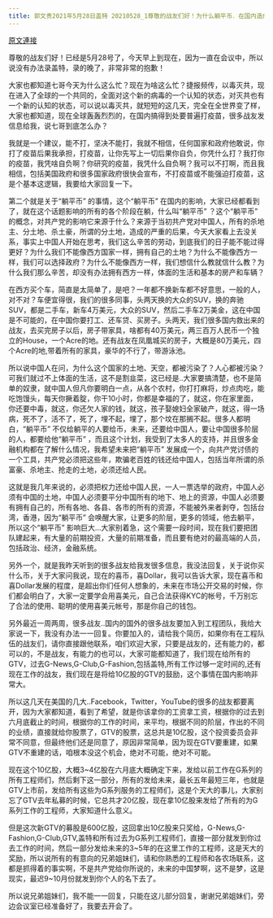 ```yaml
---
title: 郭文贵2021年5月28日盖特 20210528_1尊敬的战友们好！为什么躺平币．在国内造成这么大的影响？在这里公开回复很多战友．要求加入关于．G系列的将获得新GTV股票奖励的一些细节！
---
```


[原文連接](https://gnews.org/ThreadView/53480935)

尊敬的战友们好！已经是5月28号了，今天早上到现在，因为一直在会议中，所以说没有办法录盖特，录的晚了，非常非常的抱歉！


大家也都知道七哥今天为什么这么忙？现在为啥这么忙？捷报频传，以毒灭共，现在进入了全球的一个共同的，全面对这个新的病毒的一个认知的状态，对灭共也有一个新的认知的状态，可以说以毒灭共，就短短的这几天，完全在全世界变了样，大家也都知道，现在全球轰轰烈烈的，在国内搞得到处要普遍打疫苗，很多战友发信息给我，说七哥到底怎么办？


我就是一个建议，能不打，坚决不能打，我就不相信，任何国家和政府他敢说，你打了疫苗后果我承担，打疫苗，让你先写上一切后果你自负，你凭什么打？我打你的疫苗，我凭啥自负啊？你研究的疫苗，我凭什么自负啊？我可以不打啊，而且我相信，包括美国政府和很多国家政府很快会宣布，不打疫苗或不能强迫打疫苗，这是个基本这逻辑，我要给大家回复一下。


第二个就是关于“躺平币” 的事情，这个“躺平币” 在国内的影响，大家已经都看到了，就在这个话题影响的所有的各个阶段在躺，什么叫“躺平币” ？这个“躺平币” 的概念，对共产党的影响它来源于什么？来源于当初共产党对中国人，所有的杀地主、分土地、杀土豪，所谓的分土地，造成的严重的后果，今天大家看上去没关系，事实上中国人开始在思考，我们这么辛苦的劳动，到底我们的日子能不能过得更好？为什么我们不能像西方国家一样，拥有自己的土地？为什么不能像西方一样，我们可以选择政府？为什么不能像西方一样，我们想信什么教就信什么教？为什么我们那么辛苦，却没有办法拥有西方一样，体面的生活和基本的房产和车辆？


在西方买个车，简直是太简单了，是吧？一年都不换新车都不好意思，一般的人，对不对？车便宜得很，我们的很多同事，头两天换的大众的SUV，换的奔驰SUV，都是二手车，新车4万美元，大众的SUV，然后二手车2万美金，这在中国是不可能的，在中国你要打工、还车贷、买房子。头两天，我们很多国内救出来的战友，去买完房子以后，房子带家具，啥都有40万美元，两三百万人民币一个独立的House，一个Acre的地。还有战友在凤凰城买的房子，大概是80万美元，四个Acre的地,带着所有的家具，豪华的不行了，带游泳池。


所以说中国人在问，为什么这个国家的土地、天空，都被污染了？人心都被污染？可我们就过不上体面的生活，这不是割韭菜，这已经是..大家要搞清楚，也不是简单的奴隶，就中国人但凡你要明白一点，从各个农村，你打打麻将，炒点肉吃，能吃饱馒头，每天你撅着腚，你干10小时，你都是幸福的了，就这，你在家里面，你还要中毒，就这，你还欠人家的钱，就这，孩子娶媳妇全家破产，就这，得一场病，死不了，活不了，死了，埋不起，埋了，那个坟在那搁不起。很多人都明白，“躺平币” 不仅给躺平的人要给币，未来，还要给中国人，要让中国很多阶层的人，都要给他“躺平币” ，而且这个计划，我受到了太多人的支持，并且很多金融机构都在了解什么情况，我希望未来把“躺平币” 发展成一个，向共产党讨债的一个工具，共产党必须把这些年，欺骗老百姓的钱还给中国人，包括当年所谓的杀富豪、杀地主、抢走的土地，必须还给人民。


这就是我几年来说的，必须把权力还给中国人民，一人一票选举的政府，中国人必须有中国的土地，中国人必须要平分中国所有的地下、地上的资源，中国人必须要有拥有自己的，所有各地、各县、各市的所有的资源，不能被外来者剥夺，包括台湾，香港，因为“躺平币” 会唤醒大家，让更多的阶层，更多的领域，他去躺平，所以这个“躺平币” 影响巨大…大家别着急，这个需要一段时间，现在我们要把团队建起来，有大量的前期投资，大量的前期准备，而且要有绝对的最高端的人员，包括政治、经济，金融系统。


另外一个，就是我昨天听到的很多战友给我发很多信息，我没法回复，关于说你买什么币，关于大家问我说，现在的喜币，喜Dollar，我可以告诉大家，现在喜币和喜Dollar发展的程度，是超出你们任何人想象的，未来在市场公开交易的时候，你们都会明白了，大家一定要学会用喜美元，自己合法获得KYC的帐号，千万别忘了合法的使用、聪明的使用喜美元帐号，那是你自己的钱包。


另外最近一周两周，很多战友..国内的国外的很多战友要加入到工程团队，我给大家说一下，我没有办法一一回复。你要加入的，请给我个简历，如果你有在工程队伍的战友们，请你直接跟他联系，咱们欢迎大家，只要是战友的，还有能力的，都可以的，不是战友，有能力的也可以，大家可能都知道了，我们现在给所有的GTV，过去G-News,G-Club,G-Fashion,包括盖特,所有工作过够一定时间的,还有现在工作的战友，我们现在是将给10亿股的GTV的鼓励，这个事情在国内影响非常大。


所以这几天在美国的几大..Facebook，Twitter，YouTube的很多的战友都要离开，因为大家都知道，看到了希望，就是你该拿你的工资拿工资，根据你的过去到六月底截止的时间，根据你的工作的时间，来平均，根据不同的阶层，作出的不同的业绩，直接就给你股票了，GTV的股票，这总共是10亿股，这个投资委员会非常不同意，但最终他们还是同意了，原因非常简单，因为现在GTV要重建，如果GTV不重建的话，咱根本没这个机会，绝对不可能，绝对不可能。


现在这个10亿股，大概3~4亿股在六月底大概确定下来，发给以前工作在G系列的所有工程师们，然后剩下这一部分，所有的发给未来，最长五年最短三年，也就是GTV上市前，发给所有这些为G系列服务的工程师们，这是个天大的事儿，大家别忘了GTV去年私募的时候，它总共才20亿股，现在拿10亿股来发给了所有的为G系列工作的工程师，大家知道什么意义。


但是这次新GTV的募股是600亿股，这回拿出10亿股来只奖给，G-News,G-Fashion,G-Club,GTV,盖特和所有过去为G系列工程师们，直接一部分就发到你过去工作的时间，然后一部分发给未来的3~5年的在这里工作的工程师，这是天大的奖励，所以说所有的有意向的兄弟姐妹们，请和你熟悉的工程师和各农场联系，这都是抓得着的事实啊，不是共产党给你所说的，未来的中国梦啊，这不是梦，这是现实，最迟9~10月份就发到你个人的名下去了。


所以说兄弟姐妹们，我不能一一回复，只能在这儿部分回复，谢谢兄弟姐妹们，旁边会议室已经准备好了，我要去开会了。

